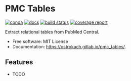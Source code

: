 # PMC Tables


[![conda](https://img.shields.io/conda/dn/ostrokach/pmc_tables.svg)](https://anaconda.org/ostrokach/pmc_tables/)
[![docs](https://img.shields.io/badge/docs-v0.1.2-dev-blue.svg)](https://ostrokach.gitlab.io/pmc_tables/)
[![build status](https://gitlab.com/ostrokach/pmc_tables/badges/master/build.svg)](https://gitlab.com/ostrokach/pmc_tables/commits/master/)
[![coverage report](https://gitlab.com/ostrokach/pmc_tables/badges/master/coverage.svg)](https://gitlab.com/ostrokach/pmc_tables/commits/master/)

Extract relational tables from PubMed Central.


* Free software: MIT License
* Documentation: https://ostrokach.gitlab.io/pmc_tables/.


## Features

* TODO
